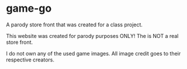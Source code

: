 # game-go
A parody store front that was created for a class project.

This website was created for parody purposes ONLY! The is NOT a real store front.

I do not own any of the used game images. All image credit goes to their respective creators.

